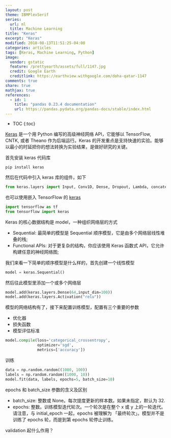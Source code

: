 ```yaml
---
layout: post
theme: IBMPlexSerif
series: 
  url: ml
  title: Machine Learning
title: "Keras"
excerpt: "Keras"
modified: 2018-08-13T11:51:25-04:00
categories: articles
tags: [Keras, Machine Learning, Python]
image:
  vendor: gstatic
  feature: /prettyearth/assets/full/1147.jpg
  credit: Google Earth
  creditlink: https://earthview.withgoogle.com/doha-qatar-1147
comments: true
share: true
mathjax: true
references:
  - id: 1
    title: "pandas 0.23.4 documentation"
    url: https://pandas.pydata.org/pandas-docs/stable/index.html
---
```


* TOC
{:toc}

[Keras][keras.io] 是一个用 Python 编写的高级神经网络 API，它能够以 TensorFlow, CNTK, 或者 Theano 作为后端运行。Keras 的开发重点是支持快速的实验。能够以最小的时延把你的想法转换为实验结果，是做好研究的关键。

首先安装 keras 代码库

`pip install keras`

然后在代码中引入 keras 库的组件，如下

```python
from keras.layers import Input, Conv1D, Dense, Dropout, Lambda, concatenate
```

也可以使用嵌入 TensorFlow 的 [keras][tensorflow/keras]

```python
import tensorflow as tf
from tensorflow import keras
```

Keras 的核心数据结构是 model，一种组织网络层的方式

* Sequential: 最简单的模型是 Sequential 顺序模型，它是由多个网络层线性堆叠的栈;
* Functional APIs: 对于更复杂的结构，你应该使用 Keras 函数式 API，它允许构建任意的神经网络图;

我们来看一下简单的顺序模型是什么样的，首先创建一个线性模型

```python
model = keras.Sequential()
```

然后往此模型里添加一个或多个网络层

```python
model.add(keras.layers.Dense(64,input_dim=100))
model.add(keras.layers.Activation("relu"))
```

模型的网络结构有了，接下来配置训练模型，配置有三个重要的参数

* 优化器
* 损失函数
* 模型评估标准

```python
model.compile(loss='categorical_crossentropy',
              optimizer='sgd',
              metrics=['accuracy'])
```

训练

```python
data = np.random.random((1000, 100))
labels = np.random.random((1000, 10))
model.fit(data, labels, epochs=5, batch_size=10)
```

epochs 和 batch_size 参数的含义及区别

* batch_size: 整数或 None。每次提度更新的样本数。如果未指定，默认为 32.
* epochs: 整数。训练模型迭代轮次。一个轮次是在整个 x 或 y 上的一轮迭代。请注意，与 initial_epoch 一起，epochs 被理解为 「最终轮次」。模型并不是训练了 epochs 轮，而是到第 epochs 轮停止训练。

validation 起什么作用？

[keras.io]:https://keras.io/
[tensorflow/keras]:https://www.tensorflow.org/guide/keras